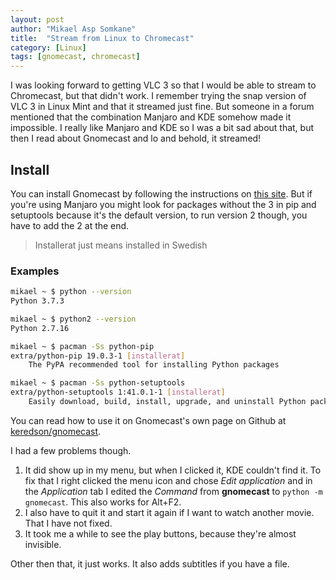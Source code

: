 ```yaml
---
layout: post
author: "Mikael Asp Somkane"
title:  "Stream from Linux to Chromecast"
category: [Linux]
tags: [gnomecast, chromecast]
---
```


I was looking forward to getting VLC 3 so that I would be able to stream to
Chromecast, but that didn't work. I remember trying the snap version of VLC 3 in
Linux Mint and that it streamed just fine. But someone in a forum mentioned that
the combination Manjaro and KDE somehow made it impossible. I really like
Manjaro and KDE so I was a bit sad about that, but then I read about Gnomecast
and lo and behold, it streamed!

## Install

You can install Gnomecast by following the instructions on [this site][install].
But if you're using Manjaro you might look for packages without the 3 in pip and
setuptools because it's the default version, to run version 2 though, you have to add
the 2 at the end.

<blockquote>Installerat just means installed in Swedish</blockquote>

### Examples

``` bash
mikael ~ $ python --version
Python 3.7.3

mikael ~ $ python2 --version
Python 2.7.16

mikael ~ $ pacman -Ss python-pip
extra/python-pip 19.0.3-1 [installerat]
    The PyPA recommended tool for installing Python packages

mikael ~ $ pacman -Ss python-setuptools
extra/python-setuptools 1:41.0.1-1 [installerat]
    Easily download, build, install, upgrade, and uninstall Python packages
```

You can read how to use it on Gnomecast's own page on Github at
[keredson/gnomecast][gnomecast].

I had a few problems though.
1. It did show up in my menu, but when I clicked it, KDE couldn't find it. To
   fix that I right clicked the menu icon and chose *Edit application* and in
   the *Application* tab I edited the *Command* from **gnomecast** to
   `` python -m gnomecast ``. This also works for Alt+F2.
2. I also have to quit it and start it again if I want to watch another movie.
   That I have not fixed.
3. It took me a while to see the play buttons, because they're almost invisible. 

Other then that, it just works. It also adds subtitles if you have a file.

[install]: https://www.linuxuprising.com/2018/05/cast-videos-to-chromecast-on-linux-with.html
[gnomecast]: https://github.com/keredson/gnomecast


